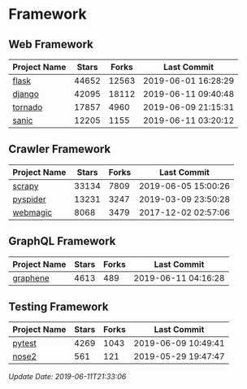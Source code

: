 # Framework

## Web Framework

| Project Name | Stars | Forks | Last Commit |
| ------------ | ----- | ----- | ----------- |
| [flask](https://github.com/pallets/flask) | 44652 | 12563 | 2019-06-01 16:28:29 |
| [django](https://github.com/django/django) | 42095 | 18112 | 2019-06-11 09:40:48 |
| [tornado](https://github.com/tornadoweb/tornado) | 17857 | 4960 | 2019-06-09 21:15:31 |
| [sanic](https://github.com/huge-success/sanic) | 12205 | 1155 | 2019-06-11 03:20:12 |

## Crawler Framework

| Project Name | Stars | Forks | Last Commit |
| ------------ | ----- | ----- | ----------- |
| [scrapy](https://github.com/scrapy/scrapy) | 33134 | 7809 | 2019-06-05 15:00:26 |
| [pyspider](https://github.com/binux/pyspider) | 13231 | 3247 | 2019-03-09 23:50:28 |
| [webmagic](https://github.com/code4craft/webmagic) | 8068 | 3479 | 2017-12-02 02:57:06 |

## GraphQL Framework

| Project Name | Stars | Forks | Last Commit |
| ------------ | ----- | ----- | ----------- |
| [graphene](https://github.com/graphql-python/graphene) | 4613 | 489 | 2019-06-11 04:16:28 |

## Testing Framework

| Project Name | Stars | Forks | Last Commit |
| ------------ | ----- | ----- | ----------- |
| [pytest](https://github.com/pytest-dev/pytest) | 4269 | 1043 | 2019-06-09 10:49:41 |
| [nose2](https://github.com/nose-devs/nose2) | 561 | 121 | 2019-05-29 19:47:47 |

*Update Date: 2019-06-11T21:33:06*